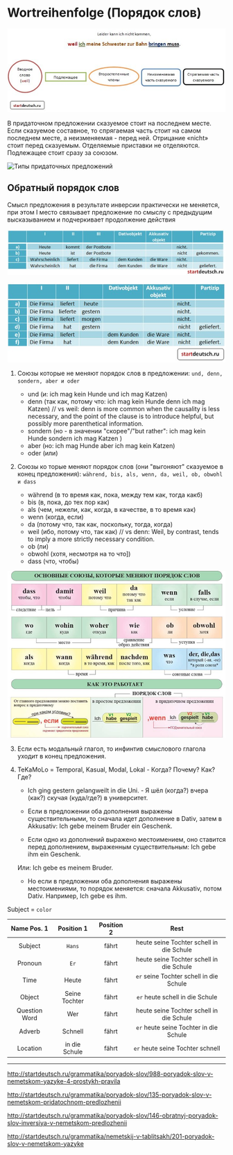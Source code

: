 # Wortreihenfolge (Порядок слов)




![Порядок слов в придаточном предложении](./images/Wortreihenfolge/Wortreihenfolge-5.jpg)

В придаточном предложении сказуемое стоит на последнем месте. Если сказуемое составное, то спрягаемая часть стоит на самом последнем месте, а неизменяемая - перед ней. Отрицание «nicht» стоит перед сказуемым. Отделяемые приставки не отделяются. Подлежащее стоит сразу за союзом.

![Типы придаточных предложений](./images/Wortreihenfolge/Wortreihenfolge-Relativsätze.jpg)

## Обратный порядок слов

Смысл предложения в результате инверсии практически не меняется, при этом I место связывает предложение по смыслу с предыдущим высказыванием и подчеркивает продолжение действия

![Обратный порядок слов](./images/Wortreihenfolge/Wortreihenfolge-3.jpg)

![Обратный порядок слов](./images/Wortreihenfolge/Wortreihenfolge-2.jpg)

1. Союзы которые не меняют порядок слов в предложении: `und, denn, sondern, aber и oder`
    - und (и:  ich mag kein Hunde und ich mag Katzen)
    - denn (так как, потому что:  ich mag kein Hunde denn ich mag Katzen) // vs weil: denn is more common when the causality is less necessary, and the point of the clause is to introduce helpful, but possibly more parenthetical information.
    - sondern (но - в значении "скорее"/"but rather":  ich mag kein Hunde sondern ich mag Katzen )
    - aber (но:  ich mag Hunde aber ich mag kein Katzen)
    - oder (или)

2. Союзы ко торые меняют порядок слов (они "выгоняют" сказуемое в конец предложения): `während, bis, als, wenn, da, weil, ob, obwohl и dass`
    - während (в то время как, пока, между тем как, тогда какб)
    - bis (в, пока, до тех пор как)
    - als (чем, нежели, как, когда, в качестве, в то время как)
    - wenn (когда, если)
    - da (потому что, так как, поскольку, тогда, когда)
    - weil (ибо, потому что, так как) // vs denn: Weil, by contrast, tends to imply a more strictly necessary condition.
    - ob (ли)
    - obwohl (хотя, несмотря на то что])
    - dass (что, чтобы)


![Союзы которые меняют порядок слов](./images/Wortreihenfolge/Gewerkschaft_order.jpg)

3. Если есть модальный глагол, то инфинтив смыслового глагола уходит в конец предложения.

4. TeKaMoLo = Temporal, Kasual, Modal, Lokal - Когда? Почему? Как? Где?
    - Ich ging gestern gelangweilt in die Uni. - Я шёл (когда?) вчера (как?) скучая (куда/где?) в университет.

    - Если в предложении оба дополнения выражены существительными, то сначала идет дополнение в Dativ, затем в Akkusativ: Ich gebe meinem Bruder ein Geschenk.

    - Если одно из дополнений выражено местоимением, оно ставится перед дополнением, выраженным существительным: Ich gebe ihm ein Geschenk.

    Или: Ich gebe es meinem Bruder.

    - Но если в предложении оба дополнения выражены местоимениями, то порядок меняется: сначала Akkusativ, потом Dativ. Например, Ich gebe es ihm.  

Subject = `color`

| Name Pos. 1   | Position 1    | Position 2 | Rest                                     |
|:-:|:-:|:-:|:-:|
| Subject       | `Hans`        | fährt      | heute seine Tochter schell in die Schule |
| Pronoun       | `Er`          | fährt      | heute seine Tochter schell in die Schule |
| Time          | Heute         | fährt      | `er` seine Tochter schell in die Schule  |
| Object        | Seine Tochter | fährt      | `er` heute schell in die Schule          |
| Question Word | Wer           | fährt      | heute seine Tochter schell in die Schule |
| Adverb        | Schnell       | fährt      | `er` heute seine Tochter in die Schule   |
| Location      | in die Schule | fährt      | `er` heute seine Tochter schnell         |


---------
http://startdeutsch.ru/grammatika/poryadok-slov/988-poryadok-slov-v-nemetskom-yazyke-4-prostykh-pravila

http://startdeutsch.ru/grammatika/poryadok-slov/135-poryadok-slov-v-nemetskom-pridatochnom-predlozhenii

http://startdeutsch.ru/grammatika/poryadok-slov/146-obratnyj-poryadok-slov-inversiya-v-nemetskom-predlozhenii

http://startdeutsch.ru/grammatika/nemetskij-v-tablitsakh/201-poryadok-slov-v-nemetskom-yazyke
